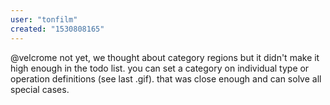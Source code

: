 ```yaml
---
user: "tonfilm"
created: "1530808165"
---
```


@velcrome not yet, we thought about category regions but it didn't make it high enough in the todo list. you can set a category on individual type or operation definitions (see last .gif). that was close enough and can solve all special cases.
